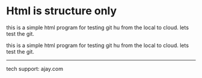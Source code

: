 <!doctype html>
<html>
    <head>
    <title>html is structure only (before)</title>
    </head>
    <body>
    <h1>Html is structure only</h1>
    <p> this is a simple html program for testing git hu from the local to cloud. lets test the git.</p>
    <p> this is a simple html program for testing git hu from the local to cloud. lets test the git.</p>
    <footer>
    <hr>
    <p>tech support: ajay.com</p>
    </footer>
    </body>
</html>
